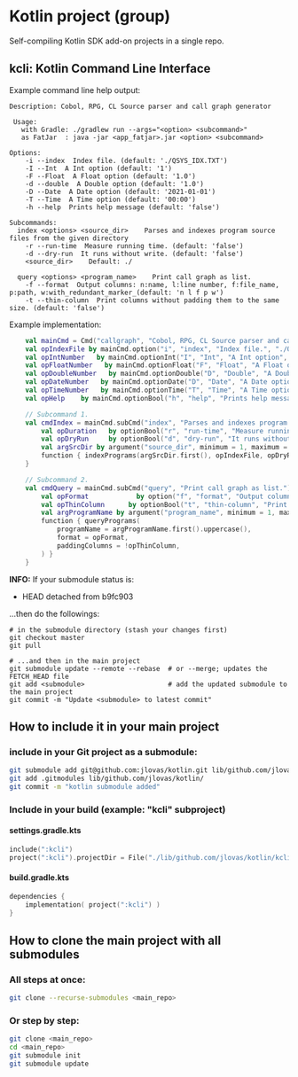 # Kotlin project (group)
Self-compiling Kotlin SDK add-on projects in a single repo.

## kcli: Kotlin Command Line Interface

Example command line help output:
```
Description: Cobol, RPG, CL Source parser and call graph generator

 Usage:
   with Gradle: ./gradlew run --args="<option> <subcommand>"
   as FatJar  : java -jar <app_fatjar>.jar <option> <subcommand>

Options:
    -i --index  Index file. (default: './QSYS_IDX.TXT')
    -I --Int  A Int option (default: '1')
    -F --Float  A Float option (default: '1.0')
    -d --double  A Double option (default: '1.0')
    -D --Date  A Date option (default: '2021-01-01')
    -T --Time  A Time option (default: '00:00')
    -h --help  Prints help message (default: 'false')

Subcommands:
  index <options> <source_dir>    Parses and indexes program source files from the given directory
    -r --run-time  Measure running time. (default: 'false')
    -d --dry-run  It runs without write. (default: 'false')
    <source_dir>    Default: ./

  query <options> <program_name>    Print call graph as list.
    -f --format  Output columns: n:name, l:line number, f:file_name, p:path, w:with_redundant_marker_(default: 'n l f p w')
    -t --thin-column  Print columns without padding them to the same size. (default: 'false')
```

Example implementation:

```kotlin
    val mainCmd = Cmd("callgraph", "Cobol, RPG, CL Source parser and call graph generator")
    val opIndexFile by mainCmd.option("i", "index", "Index file.", "./QSYS_IDX.TXT")
    val opIntNumber   by mainCmd.optionInt("I", "Int", "A Int option", defaultValue = 1)
    val opFloatNumber   by mainCmd.optionFloat("F", "Float", "A Float option", defaultValue = 1.0f)
    val opDoubleNumber   by mainCmd.optionDouble("D", "Double", "A Double option", defaultValue = 1.0)
    val opDateNumber   by mainCmd.optionDate("D", "Date", "A Date option", defaultValue = "2021-01-01")
    val opTimeNumber   by mainCmd.optionTime("T", "Time", "A Time option", defaultValue = "00:00:00")
    val opHelp    by mainCmd.optionBool("h", "help", "Prints help message", function = { mainCmd.printUsage() })

    // Subcommand 1.
    val cmdIndex = mainCmd.subCmd("index", "Parses and indexes program source files from the given directory").apply {
        val opDuration   by optionBool("r", "run-time", "Measure running time.")
        val opDryRun     by optionBool("d", "dry-run", "It runs without write.")
        val argSrcDir by argument("source_dir", minimum = 1, maximum = 1, defaults = listOf("./") )
        function { indexPrograms(argSrcDir.first(), opIndexFile, opDryRun, opDuration) }
    }

    // Subcommand 2.
    val cmdQuery = mainCmd.subCmd("query", "Print call graph as list.").apply {
        val opFormat            by option("f", "format", "Output columns: n:name, l:line number, f:file_name, p:path, w:with_redundant_marker_", defaultValue = "n l f p w")
        val opThinColumn      by optionBool("t", "thin-column", "Print columns without padding them to the same size.")
        val argProgramName by argument("program_name", minimum = 1, maximum = 1)
        function { queryPrograms(
            programName = argProgramName.first().uppercase(),
            format = opFormat,
            paddingColumns = !opThinColumn,
        ) }
    }
```


__INFO:__ 
If your submodule status is: 
    
- HEAD detached from b9fc903

...then do the followings:
```shell
# in the submodule directory (stash your changes first)
git checkout master
git pull

# ...and then in the main project
git submodule update --remote --rebase  # or --merge; updates the FETCH_HEAD file
git add <submodule>                     # add the updated submodule to the main project
git commit -m "Update <submodule> to latest commit"
```


## How to include it in your main project
### include in your Git project as a submodule:
```sh
git submodule add git@github.com:jlovas/kotlin.git lib/github.com/jlovas/kotlin
git add .gitmodules lib/github.com/jlovas/kotlin/
git commit -m "kotlin submodule added"
```


### Include in your build (example: "kcli" subproject)
#### settings.gradle.kts
```kotlin
include(":kcli")
project(":kcli").projectDir = File("./lib/github.com/jlovas/kotlin/kcli")
```

#### build.gradle.kts
```kotlin
dependencies {
    implementation( project(":kcli") )
}
```


## How to clone the main project with all submodules
### All steps at once:
```sh
git clone --recurse-submodules <main_repo>
```

### Or step by step:
```sh
git clone <main_repo>
cd <main_repo>
git submodule init
git submodule update
```
